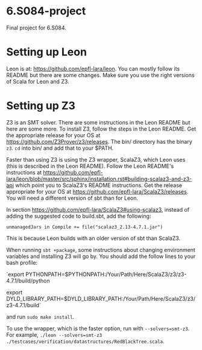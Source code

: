 # 6.S084-project

Final project for 6.S084. 

# Setting up Leon

Leon is at: https://github.com/epfl-lara/leon. You can mostly follow its README but there are some changes. Make sure you use the right versions of Scala for Leon and Z3. 

# Setting up Z3

Z3 is an SMT solver. There are some instructions in the Leon README but here are some more. To install Z3, follow the steps in the Leon README. Get the appropriate release for your OS at https://github.com/Z3Prover/z3/releases. The bin/ directory has the binary `z3`. `cd` into bin/ and add that to your $PATH.  

Faster than using Z3 is using the Z3 wrapper, ScalaZ3, which Leon uses (this is described in the Leon README). Follow the Leon README's instructions at 
https://github.com/epfl-lara/leon/blob/master/src/sphinx/installation.rst#building-scalaz3-and-z3-api 
which point you to ScalaZ3's README instructions. Get the release appropriate for your OS at https://github.com/epfl-lara/ScalaZ3/releases. You will need a different version of sbt than for Leon. 

In section https://github.com/epfl-lara/ScalaZ3#using-scalaz3, instead of adding the suggested code to build.sbt, add the following: 

`unmanagedJars in Compile += file("scalaz3_2.13-4.7.1.jar")` 

This is because Leon builds with an older version of sbt than ScalaZ3. 

When running `sbt +package`, some instructions about changing environment variables and installing Z3 will go by. You should add the follow lines to your bash profile: 

`export PYTHONPATH=$PYTHONPATH:/Your/Path/Here/ScalaZ3/z3/z3-4.7.1/build/python

export DYLD_LIBRARY_PATH=$DYLD_LIBRARY_PATH:/Your/Path/Here/ScalaZ3/z3/z3-4.7.1/build`

and run `sudo make install`.

To use the wrapper, which is the faster option, run with `--solvers=smt-z3`. For example, 
`./leon --solvers=smt-z3 ./testcases/verification/datastructures/RedBlackTree.scala`.
